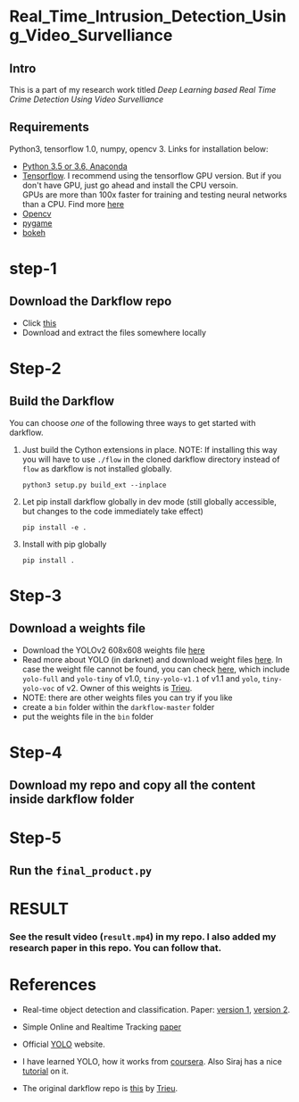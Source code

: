 # Real_Time_Intrusion_Detection_Using_Video_Survelliance
## Intro

This is a part of my research work titled *Deep Learning based Real Time Crime Detection Using Video Survelliance*

## Requirements

Python3, tensorflow 1.0, numpy, opencv 3. Links for installation below:


- [Python 3.5 or 3.6, Anaconda](https://www.youtube.com/watch?v=T8wK5loXkXg)
- [Tensorflow](https://www.youtube.com/watch?v=RplXYjxgZbw&t=91s). I recommend using the tensorflow GPU version. But if you don't have GPU, just go ahead and install the CPU versoin.<br>GPUs are more than 100x faster for training and testing neural networks than a CPU. Find more [here](https://pjreddie.com/darknet/hardware-guide/)
- [Opencv](https://anaconda.org/conda-forge/opencv)
- [pygame](https://www.pygame.org)
- [bokeh](https://docs.bokeh.org/en/latest/index.html)

# step-1
## Download the Darkflow repo

- Click [this](https://github.com/thtrieu/darkflow)
- Download and extract the files somewhere locally

# Step-2
## Build the Darkflow

You can choose _one_ of the following three ways to get started with darkflow. 
1. Just build the Cython extensions in place. NOTE: If installing this way you will have to use `./flow` in the cloned darkflow directory instead of `flow` as darkflow is not installed globally.
    ```
    python3 setup.py build_ext --inplace
    ```

2. Let pip install darkflow globally in dev mode (still globally accessible, but changes to the code immediately take effect)
    ```
    pip install -e .
    ```

3. Install with pip globally
    ```
    pip install .
    ```
# Step-3
## Download a weights file

- Download the YOLOv2 608x608 weights file [here](https://pjreddie.com/darknet/yolov2/)
- Read more about YOLO (in darknet) and download weight files [here](http://pjreddie.com/darknet/yolo/). In case the weight file cannot be found, you can check [here](https://drive.google.com/drive/folders/0B1tW_VtY7onidEwyQ2FtQVplWEU), which include `yolo-full` and `yolo-tiny` of v1.0, `tiny-yolo-v1.1` of v1.1 and `yolo`, `tiny-yolo-voc` of v2. Owner of this weights is [Trieu](https://github.com/thtrieu).
- NOTE: there are other weights files you can try if you like
- create a ```bin``` folder within the ```darkflow-master``` folder
- put the weights file in the ```bin``` folder

# Step-4
## Download my repo and copy all the content inside darkflow folder

# Step-5
## Run the ```final_product.py```


# RESULT
### See the result video (```result.mp4```) in my repo. I also added my research paper in this repo. You can follow that.

# References

- Real-time object detection and classification. Paper: [version 1](https://arxiv.org/pdf/1506.02640.pdf), [version 2](https://arxiv.org/pdf/1612.08242.pdf).

- Simple Online and Realtime Tracking [paper](https://arxiv.org/pdf/1602.00763)

- Official [YOLO](https://pjreddie.com/darknet/yolo/) website.

- I have learned YOLO, how it works from [coursera](https://www.coursera.org/lecture/convolutional-neural-networks/yolo-algorithm-fF3O0). Also Siraj has a nice [tutorial](https://www.youtube.com/watch?v=4eIBisqx9_g&t=1170s) on it. 

- The original darkflow repo is [this](https://github.com/thtrieu/darkflow) by [Trieu](https://github.com/thtrieu).

<br>
